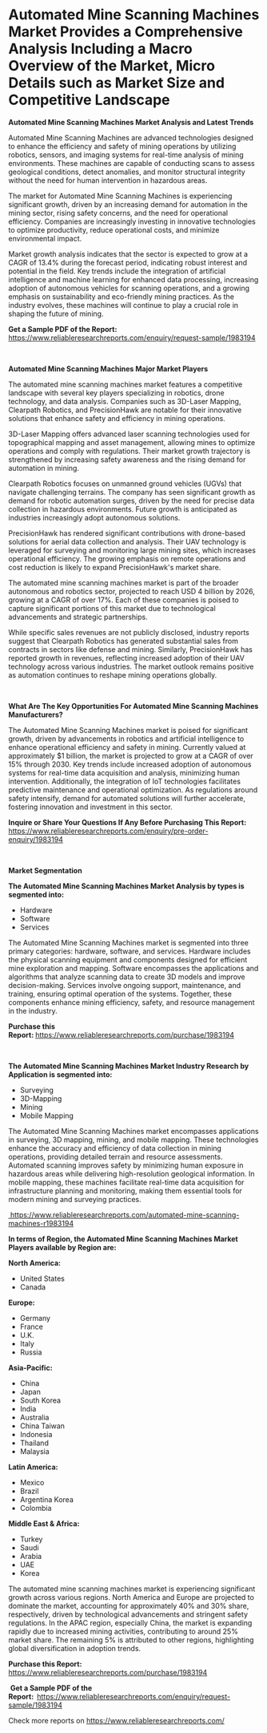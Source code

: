 <p><h1>Automated Mine Scanning Machines Market Provides a Comprehensive Analysis Including a Macro Overview of the Market, Micro Details such as Market Size and Competitive Landscape</h1></p><p><strong>Automated Mine Scanning Machines Market Analysis and Latest Trends</strong></p>
<p><p>Automated Mine Scanning Machines are advanced technologies designed to enhance the efficiency and safety of mining operations by utilizing robotics, sensors, and imaging systems for real-time analysis of mining environments. These machines are capable of conducting scans to assess geological conditions, detect anomalies, and monitor structural integrity without the need for human intervention in hazardous areas.</p><p>The market for Automated Mine Scanning Machines is experiencing significant growth, driven by an increasing demand for automation in the mining sector, rising safety concerns, and the need for operational efficiency. Companies are increasingly investing in innovative technologies to optimize productivity, reduce operational costs, and minimize environmental impact.</p><p>Market growth analysis indicates that the sector is expected to grow at a CAGR of 13.4% during the forecast period, indicating robust interest and potential in the field. Key trends include the integration of artificial intelligence and machine learning for enhanced data processing, increasing adoption of autonomous vehicles for scanning operations, and a growing emphasis on sustainability and eco-friendly mining practices. As the industry evolves, these machines will continue to play a crucial role in shaping the future of mining.</p></p>
<p><strong>Get a Sample PDF of the Report:&nbsp;</strong> <a href="https://www.reliableresearchreports.com/enquiry/request-sample/1983194?utm_campaign=2219&utm_medium=2&utm_source=Github&utm_content=ia&utm_term=02032025&utm_id=automated-mine-scanning-machines">https://www.reliableresearchreports.com/enquiry/request-sample/1983194</a></p>
<p>&nbsp;</p>
<p><strong>Automated Mine Scanning Machines Major Market Players</strong></p>
<p><p>The automated mine scanning machines market features a competitive landscape with several key players specializing in robotics, drone technology, and data analysis. Companies such as 3D-Laser Mapping, Clearpath Robotics, and PrecisionHawk are notable for their innovative solutions that enhance safety and efficiency in mining operations.</p><p>3D-Laser Mapping offers advanced laser scanning technologies used for topographical mapping and asset management, allowing mines to optimize operations and comply with regulations. Their market growth trajectory is strengthened by increasing safety awareness and the rising demand for automation in mining.</p><p>Clearpath Robotics focuses on unmanned ground vehicles (UGVs) that navigate challenging terrains. The company has seen significant growth as demand for robotic automation surges, driven by the need for precise data collection in hazardous environments. Future growth is anticipated as industries increasingly adopt autonomous solutions.</p><p>PrecisionHawk has rendered significant contributions with drone-based solutions for aerial data collection and analysis. Their UAV technology is leveraged for surveying and monitoring large mining sites, which increases operational efficiency. The growing emphasis on remote operations and cost reduction is likely to expand PrecisionHawk's market share.</p><p>The automated mine scanning machines market is part of the broader autonomous and robotics sector, projected to reach USD 4 billion by 2026, growing at a CAGR of over 17%. Each of these companies is poised to capture significant portions of this market due to technological advancements and strategic partnerships.</p><p>While specific sales revenues are not publicly disclosed, industry reports suggest that Clearpath Robotics has generated substantial sales from contracts in sectors like defense and mining. Similarly, PrecisionHawk has reported growth in revenues, reflecting increased adoption of their UAV technology across various industries. The market outlook remains positive as automation continues to reshape mining operations globally.</p></p>
<p>&nbsp;</p>
<p><strong>What Are The Key Opportunities For Automated Mine Scanning Machines Manufacturers?</strong></p>
<p><p>The Automated Mine Scanning Machines market is poised for significant growth, driven by advancements in robotics and artificial intelligence to enhance operational efficiency and safety in mining. Currently valued at approximately $1 billion, the market is projected to grow at a CAGR of over 15% through 2030. Key trends include increased adoption of autonomous systems for real-time data acquisition and analysis, minimizing human intervention. Additionally, the integration of IoT technologies facilitates predictive maintenance and operational optimization. As regulations around safety intensify, demand for automated solutions will further accelerate, fostering innovation and investment in this sector.</p></p>
<p><strong>Inquire or Share Your Questions If Any Before Purchasing This Report:</strong> <a href="https://www.reliableresearchreports.com/enquiry/pre-order-enquiry/1983194?utm_campaign=2219&utm_medium=2&utm_source=Github&utm_content=ia&utm_term=02032025&utm_id=automated-mine-scanning-machines">https://www.reliableresearchreports.com/enquiry/pre-order-enquiry/1983194</a></p>
<p>&nbsp;</p>
<p><strong>Market Segmentation</strong></p>
<p><strong>The Automated Mine Scanning Machines Market Analysis by types is segmented into:</strong></p>
<p><ul><li>Hardware</li><li>Software</li><li>Services</li></ul></p>
<p><p>The Automated Mine Scanning Machines market is segmented into three primary categories: hardware, software, and services. Hardware includes the physical scanning equipment and components designed for efficient mine exploration and mapping. Software encompasses the applications and algorithms that analyze scanning data to create 3D models and improve decision-making. Services involve ongoing support, maintenance, and training, ensuring optimal operation of the systems. Together, these components enhance mining efficiency, safety, and resource management in the industry.</p></p>
<p><strong>Purchase this Report:&nbsp;</strong><a href="https://www.reliableresearchreports.com/purchase/1983194?utm_campaign=2219&utm_medium=2&utm_source=Github&utm_content=ia&utm_term=02032025&utm_id=automated-mine-scanning-machines">https://www.reliableresearchreports.com/purchase/1983194</a></p>
<p>&nbsp;</p>
<p><strong>The Automated Mine Scanning Machines Market Industry Research by Application is segmented into:</strong></p>
<p><ul><li>Surveying</li><li>3D-Mapping</li><li>Mining</li><li>Mobile Mapping</li></ul></p>
<p><p>The Automated Mine Scanning Machines market encompasses applications in surveying, 3D mapping, mining, and mobile mapping. These technologies enhance the accuracy and efficiency of data collection in mining operations, providing detailed terrain and resource assessments. Automated scanning improves safety by minimizing human exposure in hazardous areas while delivering high-resolution geological information. In mobile mapping, these machines facilitate real-time data acquisition for infrastructure planning and monitoring, making them essential tools for modern mining and surveying practices.</p></p>
<p><a href="https://www.reliableresearchreports.com/automated-mine-scanning-machines-r1983194?utm_campaign=2219&utm_medium=2&utm_source=Github&utm_content=ia&utm_term=02032025&utm_id=automated-mine-scanning-machines">&nbsp;https://www.reliableresearchreports.com/automated-mine-scanning-machines-r1983194</a></p>
<p><strong>In terms of Region, the Automated Mine Scanning Machines Market Players available by Region are:</strong></p>
<p>
    <p> <strong> North America: </strong>
        <ul>
            <li>United States</li>
            <li>Canada</li>
        </ul>
        </p> 
    <p> <strong> Europe: </strong>
        <ul>
            <li>Germany</li>
            <li>France</li>
            <li>U.K.</li>
            <li>Italy</li>
            <li>Russia</li>
        </ul>
        </p> 
    <p> <strong> Asia-Pacific: </strong>
        <ul>
            <li>China</li>
            <li>Japan</li>
            <li>South Korea</li>
            <li>India</li>
            <li>Australia</li>
            <li>China Taiwan</li>
            <li>Indonesia</li>
            <li>Thailand</li>
            <li>Malaysia</li>
        </ul>
        </p> 
    <p> <strong> Latin America: </strong>
        <ul>
            <li>Mexico</li>
            <li>Brazil</li>
            <li>Argentina Korea</li>
            <li>Colombia</li>
        </ul>
        </p> 
    <p> <strong> Middle East & Africa: </strong>
        <ul>
            <li>Turkey</li>
            <li>Saudi</li>
            <li>Arabia</li>
            <li>UAE</li>
            <li>Korea</li>
        </ul>
    </p>
    </p>
<p><p>The automated mine scanning machines market is experiencing significant growth across various regions. North America and Europe are projected to dominate the market, accounting for approximately 40% and 30% share, respectively, driven by technological advancements and stringent safety regulations. In the APAC region, especially China, the market is expanding rapidly due to increased mining activities, contributing to around 25% market share. The remaining 5% is attributed to other regions, highlighting global diversification in adoption trends.</p></p>
<p><strong>Purchase this Report: </strong><a href="https://www.reliableresearchreports.com/purchase/1983194?utm_campaign=2219&utm_medium=2&utm_source=Github&utm_content=ia&utm_term=02032025&utm_id=automated-mine-scanning-machines">https://www.reliableresearchreports.com/purchase/1983194</a></p>
<p>&nbsp;<strong>Get a Sample PDF of the Report:&nbsp;&nbsp;</strong><a href="https://www.reliableresearchreports.com/enquiry/request-sample/1983194?utm_campaign=2219&utm_medium=2&utm_source=Github&utm_content=ia&utm_term=02032025&utm_id=automated-mine-scanning-machines">https://www.reliableresearchreports.com/enquiry/request-sample/1983194</a></p>
<p><strong></strong></p>
<p>Check more reports on <a href="https://www.reliableresearchreports.com/?utm_campaign=2219&utm_medium=2&utm_source=Github&utm_content=ia&utm_term=02032025&utm_id=automated-mine-scanning-machines">https://www.reliableresearchreports.com/</a></p>